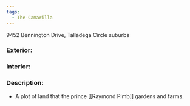 ```yaml
---
tags:
  - The-Camarilla
---
```

9452 Bennington Drive, Talladega Circle suburbs
### Exterior:

### Interior:

### Description:
* A plot of land that the prince [[Raymond Pimb]] gardens and farms.